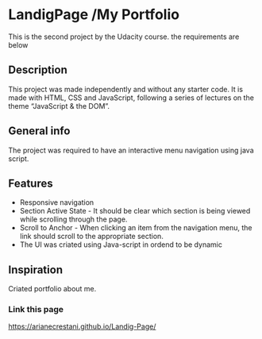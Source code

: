 
# LandigPage /My Portfolio

This is the second project by the Udacity course. the requirements are below 

## Description
This project was made independently and without any starter code. It is made with HTML, CSS and JavaScript, following a series of lectures on the theme “JavaScript & the DOM”.

## General info
The project was required to have an interactive menu navigation using java script.

## Features 

* Responsive navigation
* Section Active State - It should be clear which section is being viewed while scrolling through the page.
* Scroll to Anchor - When clicking an item from the navigation menu, the link should scroll to the appropriate section.
* The UI was criated using Java-script in ordend to be dynamic 


## Inspiration
Criated portfolio about me. 

### Link this page
 https://arianecrestani.github.io/Landig-Page/
